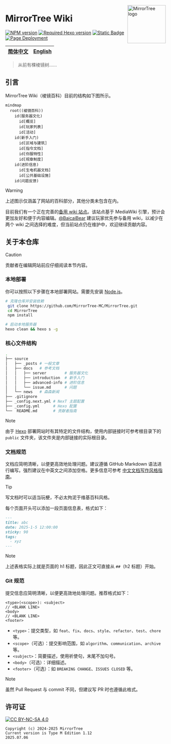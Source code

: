 <a title="MirrorTree Wiki" href="https://wiki.mirror.bearcabbage.top/"><img align="right" alt="MirrorTree logo" width="120" height="120" src="/source/images/logo.svg"></a>

# MirrorTree Wiki

[![NPM version](https://img.shields.io/npm/v/hexo-theme-next?color=red&logo=npm&style=flat-square)](https://www.npmjs.com/package/hexo-theme-next)
[![Required Hexo version](https://img.shields.io/badge/hexo-%3E=5.3.0-blue?style=flat-square&logo=hexo)](https://hexo.io)
[![Static Badge](https://img.shields.io/badge/license-CC_4.0-red?style=flat-square&color=red&logo=Creative%20Commons)](https://creativecommons.org/licenses/by-nc-sa/4.0/)
[![Page Deployment](https://img.shields.io/github/actions/workflow/status/MirrorTree-MC/MirrorTree/hexo.yaml?label=deployment&logo=github&style=flat-square)](https://github.com/MirrorTree-MC/MirrorTree/actions/workflows/hexo.yaml)

| [简体中文](./README_CN.md) | [English](./README.md) |
| :-----------------------: | :--------------------: |

> 从前有棵棱镜树……

## 引言

MirrorTree Wiki（棱镜百科）目前的结构如下图所示。

```mermaid
mindmap
  root((棱镜百科))
    id(服务器文化)
      id[概览]
      id[玩家列表]
      id[活动]
    id(新手入门)
      id[区域与建筑]
      id[指令文档]
      id[你服特性]
      id[规章制度]
    id(进阶信息)
      id[生电机器文档]
      id[公共基础设施]
    id(问题反馈)
```

> [!WARNING]
> 上述图示仅涵盖了网站的百科部分，其他分类未包含在内。

目前我们有一个正在完善的[备用 wiki 站点](https://wiki-mirror.bearcabbage.top/)。该站点基于 MediaWiki 引擎，预计会更加友好和便于内容编辑。[@BaicaiBear](https://github.com/BaicaiBear) 建议玩家优先参与备用 wiki，以减少在两个 wiki 之间选择的难度，但当前站点仍在维护中，欢迎继续贡献内容。

## 关于本仓库

> [!CAUTION]
> 贡献者在编辑网站前应仔细阅读本节内容。

### 本地部署

你可以按照以下步骤在本地部署网站。需要先安装 [Node.js](https://nodejs.org/zh-cn)。

```bash
# 克隆仓库并安装依赖
 git clone https://github.com/MirrorTree-MC/MirrorTree.git
 cd MirrorTree
 npm install
```

```bash
# 启动本地服务器
hexo clean && hexo s -g
```

### 核心文件结构

```bash
.
├── source
│   ├── _posts # 一般文章
│   ├── docs   # 参考文档
│   │   ├── server        # 服务器文化
│   │   ├── introduction  # 新手入门
│   │   ├── advanced-info # 进阶信息
│   │   └── issue.md      # 问题
│   └── news   # 森森新闻
├── .gitignore
├── _config.next.yml # NexT 主题配置
├── _config.yml      # Hexo 配置
└──  README.md       # 贡献者指南
```

> [!NOTE]
> 由于 [Hexo](https://hexo.io/) 部署网站时有其特定的文件结构，使用内部链接时可参考根目录下的 `public` 文件夹，该文件夹是内部链接的实际根目录。

### 文档规范

文档应简明清晰，以便更高效地处理问题。建议遵循 GitHub Markdown 语法进行编写。强烈建议在中英文之间添加空格。更多信息可参考 [中文文档写作风格指南](https://zhuanlan.zhihu.com/p/144446995)。

> [!TIP]
> 写文档时可以适当玩梗，不必太拘泥于维基百科风格。

每个页面开头可以添加一段页面信息表，格式如下：

```markdown
---
title: abc
date: 2025-1-5 12:00:00
sticky: 90
tags:
  - xyz
---
```

> [!NOTE]
> 上述表格实际上就是页面的 h1 标题，因此正文可直接从 `##`（h2 标题）开始。

### Git 规范

提交信息应简明清晰，以便更高效地处理问题。推荐格式如下：

```git
<type>(<scope>): <subject>
// <BLANK LINE>
<body>
// <BLANK LINE>
<footer>
```

- `<type>`：提交类型，如 `feat`、`fix`、`docs`、`style`、`refactor`、`test`、`chore` 等。
- `<scope>`（可选）：提交影响范围，如 `algorithm`、`communication`、`archive` 等。
- `<subject>`：简要描述，使用祈使句，末尾不加句号。
- `<body>`（可选）：详细描述。
- `<footer>`（可选）：如 `BREAKING CHANGE`、`ISSUES CLOSED` 等。

> [!NOTE]
> 虽然 Pull Request 与 commit 不同，但建议写 PR 时也遵循此格式。

## 许可证

[![CC BY-NC-SA 4.0](https://mirrors.creativecommons.org/presskit/buttons/88x31/svg/by-nc-sa.svg)](https://creativecommons.org/licenses/by-nc-sa/4.0/)

```plaintext
Copyright (c) 2024-2025 MirrorTree
Current version is Type M Edition 1.12
2025.07.06
```
